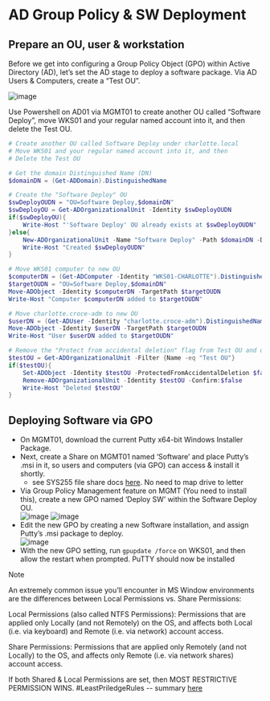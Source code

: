 # AD Group Policy & SW Deployment


## Prepare an OU, user & workstation
Before we get into configuring a Group Policy Object (GPO) within Active Directory (AD), let’s set the AD stage to deploy a software package. Via AD Users & Computers, create a “Test OU”.

![image](https://github.com/user-attachments/assets/a5a9d811-0e27-48e2-b25d-97cb9e345e56)

Use Powershell on AD01 via MGMT01 to create another OU called “Software Deploy”, move WKS01 and your regular named account into it, and then delete the Test OU.
```powershell
# Create another OU called Software Deploy under charlotte.local
# Move WKS01 and your regular named account into it, and then
# Delete the Test OU 

# Get the domain Distinguished Name (DN)
$domainDN = (Get-ADDomain).DistinguishedName

# Create the "Software Deploy" OU
$swDeployOUDN = "OU=Software Deploy,$domainDN"
$swDeployOU = Get-ADOrganizationalUnit -Identity $swDeployOUDN
if($swDeployOU){
    Write-Host "'Software Deploy' OU already exists at $swDeployOUDN"
}else{
    New-ADOrganizationalUnit -Name "Software Deploy" -Path $domainDN -Description "Software Deployment OU"
    Write-Host "Created $swDeployOUDN"
}

# Move WKS01 computer to new OU
$computerDN = (Get-ADComputer -Identity "WKS01-CHARLOTTE").DistinguishedName
$targetOUDN = "OU=Software Deploy,$domainDN"
Move-ADObject -Identity $computerDN -TargetPath $targetOUDN
Write-Host "Computer $computerDN added to $targetOUDN"

# Move charlotte.croce-adm to new OU
$userDN = (Get-ADUser -Identity "charlotte.croce-adm").DistinguishedName
Move-ADObject -Identity $userDN -TargetPath $targetOUDN
Write-Host "User $userDN added to $targetOUDN"

# Remove the "Protect from accidental deletion" flag from Test OU and delete
$testOU = Get-ADOrganizationalUnit -Filter {Name -eq "Test OU"}
if($testOU){
    Set-ADObject -Identity $testOU -ProtectedFromAccidentalDeletion $false
    Remove-ADOrganizationalUnit -Identity $testOU -Confirm:$false
    Write-Host "Deleted $testOU"
}
```

## Deploying Software via GPO

- On MGMT01, download the current Putty x64-bit Windows Installer Package.
- Next, create a Share on MGMT01 named ‘Software’ and place Putty’s .msi in it, so users and computers (via GPO) can access & install it shortly.
  - see SYS255 file share docs [here](https://github.com/charlottecroce/ChamplainTechJournals/blob/main/sysadmin-i-sys255/lab07-lab-server-core-and-remote-administrator-tools.md#use-rsat-to-add-to-fs01-and-create-a-sales-users-share). No need to map drive to letter
- Via Group Policy Management feature on MGMT (You need to install this), create a new GPO named ‘Deploy SW’ within the Software Deploy OU. \
![image](https://github.com/user-attachments/assets/64d738b7-1b8e-45ea-9f7d-474fc6679cfb)
![image](https://github.com/user-attachments/assets/dccadcee-10f4-4fce-ac7b-0f7b9b87f0cd)
- Edit the new GPO by creating a new Software installation, and assign Putty’s .msi package to deploy. \
![image](https://github.com/user-attachments/assets/45ad5e35-665c-4861-a8be-e9aa17d6b676)
- With the new GPO setting, run `gpupdate /force` on WKS01, and then allow the restart when prompted. PuTTY should now be installed

> [!Note]
> An extremely common issue you’ll encounter in MS Window environments are the differences between Local Permissions vs. Share Permissions: 
>
> Local Permissions (also called NTFS Permissions): Permissions that are applied only Locally (and not Remotely) on the OS, and affects both Local (i.e. via keyboard) and Remote (i.e. via network) account access.
>
> Share Permissions: Permissions that are applied only Remotely (and not Locally) to the OS, and affects only Remote (i.e. via network shares) account access.
>
> If both Shared & Local Permissions are set, then MOST RESTRICTIVE PERMISSION WINS. #LeastPriledgeRules -- summary [here](https://blog.netwrix.com/ntfs-vs-share-permissions)


